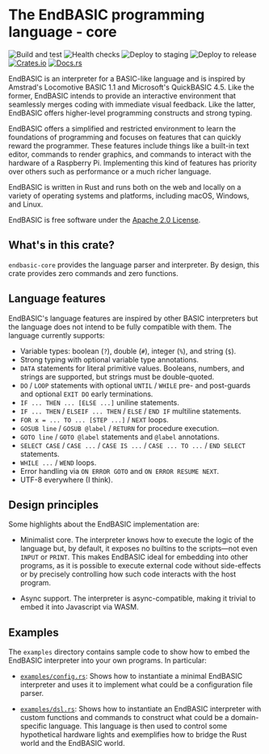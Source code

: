 # The EndBASIC programming language - core

![Build and test](https://github.com/endbasic/endbasic/workflows/Build%20and%20test/badge.svg)
![Health checks](https://github.com/endbasic/endbasic/workflows/Health%20checks/badge.svg)
![Deploy to staging](https://github.com/endbasic/endbasic/workflows/Deploy%20to%20staging/badge.svg)
![Deploy to release](https://github.com/endbasic/endbasic/workflows/Deploy%20to%20release/badge.svg)
[![Crates.io](https://img.shields.io/crates/v/endbasic-core.svg)](https://crates.io/crates/endbasic-core/)
[![Docs.rs](https://docs.rs/endbasic-core/badge.svg)](https://docs.rs/endbasic-core/)

EndBASIC is an interpreter for a BASIC-like language and is inspired by
Amstrad's Locomotive BASIC 1.1 and Microsoft's QuickBASIC 4.5.  Like the former,
EndBASIC intends to provide an interactive environment that seamlessly merges
coding with immediate visual feedback.  Like the latter, EndBASIC offers
higher-level programming constructs and strong typing.

EndBASIC offers a simplified and restricted environment to learn the foundations
of programming and focuses on features that can quickly reward the programmer.
These features include things like a built-in text editor, commands to
render graphics, and commands to interact with the hardware of a Raspberry
Pi.  Implementing this kind of features has priority over others such as
performance or a much richer language.

EndBASIC is written in Rust and runs both on the web and locally on a variety of
operating systems and platforms, including macOS, Windows, and Linux.

EndBASIC is free software under the [Apache 2.0 License](LICENSE).

## What's in this crate?

`endbasic-core` provides the language parser and interpreter.  By design, this
crate provides zero commands and zero functions.

## Language features

EndBASIC's language features are inspired by other BASIC interpreters but the
language does not intend to be fully compatible with them.  The language
currently supports:

*   Variable types: boolean (`?`), double (`#`), integer (`%`), and string
    (`$`).
*   Strong typing with optional variable type annotations.
*   `DATA` statements for literal primitive values.  Booleans, numbers, and
    strings are supported, but strings must be double-quoted.
*   `DO` / `LOOP` statements with optional `UNTIL` / `WHILE` pre- and
    post-guards and optional `EXIT DO` early terminations.
*   `IF ... THEN ... [ELSE ...]` uniline statements.
*   `IF ... THEN` / `ELSEIF ... THEN` / `ELSE` / `END IF` multiline
    statements.
*   `FOR x = ... TO ... [STEP ...]` / `NEXT` loops.
*   `GOSUB line` / `GOSUB @label` / `RETURN` for procedure execution.
*   `GOTO line` / `GOTO @label` statements and `@label` annotations.
*   `SELECT CASE` / `CASE ...` / `CASE IS ...` / `CASE ... TO ...` /
    `END SELECT` statements.
*   `WHILE ...` / `WEND` loops.
*   Error handling via `ON ERROR GOTO` and `ON ERROR RESUME NEXT`.
*   UTF-8 everywhere (I think).

## Design principles

Some highlights about the EndBASIC implementation are:

*   Minimalist core.  The interpreter knows how to execute the logic of the
    language but, by default, it exposes no builtins to the scripts—not even
    `INPUT` or `PRINT`.  This makes EndBASIC ideal for embedding into other
    programs, as it is possible to execute external code without side-effects or
    by precisely controlling how such code interacts with the host program.

*   Async support.  The interpreter is async-compatible, making it trivial to
    embed it into Javascript via WASM.

## Examples

The `examples` directory contains sample code to show how to embed the EndBASIC
interpreter into your own programs.  In particular:

*   [`examples/config.rs`](examples/config.rs): Shows how to instantiate a
    minimal EndBASIC interpreter and uses it to implement what could be a
    configuration file parser.

*   [`examples/dsl.rs`](example/dsl.rs): Shows how to instantiate an EndBASIC
    interpreter with custom functions and commands to construct what could be a
    domain-specific language.  This language is then used to control some
    hypothetical hardware lights and exemplifies how to bridge the Rust world
    and the EndBASIC world.
